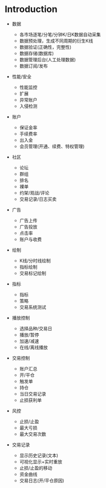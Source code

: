 # Introduction #

  * 数据
    * 各市场逐笔/分笔/分钟K/日K数据自动采集
    * 数据预处理，生成不同周期的衍生K线
    * 数据验证(正确性，完整性)
    * 数据存储(数据库)
    * 数据管理后台(人工处理数据)
    * 数据订阅/发布

  * 性能/安全
    * 性能监控
    * 扩展
    * 异常账户
    * 入侵检测

  * 账户
    * 保证金率
    * 手续费率
    * 出入金
    * 会员管理(开通、续费、特权管理)

  * 社区
    * 论坛
    * 群组
    * 排名
    * 裸单
    * 约架/观战/评论
    * 交易记录/日志买卖

  * 广告
    * 广告上传
    * 广告投放
    * 点击率
    * 账户与收费

  * 绘制
    * K线/分时线绘制
    * 指标绘制
    * 交易标记绘制

  * 指标
    * 指标
    * 策略
    * 交易系统测试

  * 播放控制
    * 选择品种/交易日
    * 播放/暂停
    * 加速/减速
    * 在线/离线播放

  * 交易控制
    * 账户汇总
    * 开/平仓
    * 触发单
    * 持仓
    * 当日交易记录
    * 止损获利单

  * 风控
    * 止损/止盈
    * 最大亏损
    * 最大交易次数

  * 交易记录
    * 显示历史记录(文本)
    * 可视化显示+实时重放
    * 止损/止盈的移动
    * 资金曲线
    * 交易日志(开/平仓原因)


